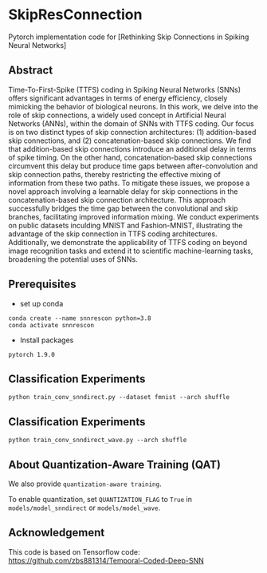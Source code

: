 # SkipResConnection

Pytorch implementation code for [Rethinking Skip Connections in Spiking Neural Networks]


## Abstract 
Time-To-First-Spike (TTFS) coding in Spiking Neural Networks (SNNs) offers significant advantages in terms of energy efficiency, closely mimicking the behavior of biological neurons. 
In this work, we delve into the role of skip connections, a widely used concept in Artificial Neural Networks (ANNs), within the domain of SNNs with TTFS coding. Our focus is on two distinct types of skip connection architectures: (1) addition-based skip connections, and (2) concatenation-based skip connections.
We find that addition-based skip connections introduce an additional delay in terms of spike timing. On the other hand, concatenation-based skip connections circumvent this delay but produce time gaps between after-convolution and skip connection paths, thereby restricting the effective mixing of information from these two paths. To mitigate these issues, we propose a novel approach involving a learnable delay for skip connections in the concatenation-based skip connection architecture. This approach successfully bridges the time gap between the convolutional and skip branches, facilitating improved information mixing.
We conduct experiments on public datasets inculding MNIST and Fashion-MNIST, illustrating the advantage of the skip connection in TTFS coding architectures. Additionally, we demonstrate the applicability of TTFS coding on beyond image recognition tasks and extend it to scientific machine-learning tasks, broadening the potential uses of SNNs.

## Prerequisites
* set up conda
```
conda create --name snnrescon python=3.8
conda activate snnrescon
```
* Install packages
```
pytorch 1.9.0
``` 

## Classification Experiments


```
python train_conv_snndirect.py --dataset fmnist --arch shuffle
```

## Classification Experiments

```
python train_conv_snndirect_wave.py --arch shuffle
```

## About Quantization-Aware Training (QAT)
We also provide ``quantization-aware training``.

To enable quantization, set ``QUANTIZATION_FLAG`` to ``True`` in ``models/model_snndirect`` or ``models/model_wave``.



## Acknowledgement 
This code is based on Tensorflow code: https://github.com/zbs881314/Temporal-Coded-Deep-SNN

